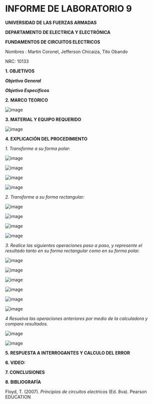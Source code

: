 # INFORME DE LABORATORIO 9

**UNIVERSIDAD DE LAS FUERZAS ARMADAS**

**DEPARTAMENTO DE ELECTRICA Y ELECTRÓNICA**

**FUNDAMENTOS DE CIRCUITOS ELECTRICOS**

Nombres : Martin Coronel, Jefferson Chicaiza, Tito Obando 

NRC: 10133

**1. OBJETIVOS**

***Objetivo General***

***Objetivo Especificos***

**2. MARCO TEORICO**

![image](https://user-images.githubusercontent.com/94098157/155744201-477ea44e-0e28-46c2-9647-b522567dff68.png)

**3. MATERIAL Y EQUIPO REQUERIDO**

![image](https://user-images.githubusercontent.com/94098157/155721994-c3373af0-88ee-479b-9515-9c54b1557914.png)

**4. EXPLICACIÓN DEL PROCEDIMIENTO**

*1. Transforme a su forma polar:*

![image](https://user-images.githubusercontent.com/94098157/155744286-71f12b59-b9ee-494b-8f51-b72d0136a875.png)

![image](https://user-images.githubusercontent.com/94098157/155744324-8eaa76b0-88ab-446d-a53a-f6fbab4646b0.png)

![image](https://user-images.githubusercontent.com/94098157/155744361-d751903c-01ed-47bb-bebf-0e11594ad293.png)

![image](https://user-images.githubusercontent.com/94098157/155744383-85e82bec-fbfc-4d9e-8fc8-3e2c12b131d2.png)

*2. Transforme a su forma rectangular:*

![image](https://user-images.githubusercontent.com/94098157/155744425-e84187b9-8c69-456b-b108-1183670c9fa0.png)

![image](https://user-images.githubusercontent.com/94098157/155744454-8a95655e-fabc-495c-ba98-1afd479c7e4f.png)

![image](https://user-images.githubusercontent.com/94098157/155744483-b3e91334-f668-407c-a05d-e214c31cb8ab.png)

![image](https://user-images.githubusercontent.com/94098157/155744512-93fd26a8-d4cd-4ce8-adf2-2e6ac83b9452.png)

*3. Realice las siguientes operaciones paso a paso, y represente el resultado tanto en su forma rectangular como en su forma polar.*

![image](https://user-images.githubusercontent.com/94098157/155744914-9a440b6a-3f0e-4293-8025-bc6a11fe6f6a.png)

![image](https://user-images.githubusercontent.com/94098157/155744962-32248f3a-6611-4c7f-9a5a-e4e57e6407b1.png)

![image](https://user-images.githubusercontent.com/94098157/155744994-bd939fe4-58b6-4902-b412-665380df2eba.png)

![image](https://user-images.githubusercontent.com/94098157/155745236-3936cdef-159d-4018-a92d-db89a0f27c4c.png)

![image](https://user-images.githubusercontent.com/94098157/155745298-182c5dd5-fba6-4d71-ac0a-b47543a906df.png)

![image](https://user-images.githubusercontent.com/94098157/155745330-8a9a3a08-21c3-4557-a962-1a06d070a6f4.png)

*4 Resuelva las operaciones anteriores por medio de la calculadora y compare resultados.*

![image](https://user-images.githubusercontent.com/84757114/155754012-2c156992-0241-4634-bd1a-88aa8cb02da0.png)

![image](https://user-images.githubusercontent.com/84757114/155754315-4d688926-2f08-4b4f-a7d5-da0f3eeb9aac.png)



**5. RESPUESTA A INTERROGANTES Y CALCULO DEL ERROR**

**6. VIDEO:**

**7. CONCLUSIONES**

**8. BIBLIOGRAFÍA**

Floyd, T. (2007). *Principios de circuitos electricos* (Ed. 8va). Pearson EDUCATION
